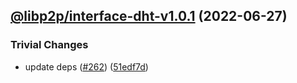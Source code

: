## [@libp2p/interface-dht-v1.0.1](https://github.com/libp2p/js-libp2p-interfaces/compare/@libp2p/interface-dht-v1.0.0...@libp2p/interface-dht-v1.0.1) (2022-06-27)


### Trivial Changes

* update deps ([#262](https://github.com/libp2p/js-libp2p-interfaces/issues/262)) ([51edf7d](https://github.com/libp2p/js-libp2p-interfaces/commit/51edf7d9b3765a6f75c915b1483ea345d0133a41))
